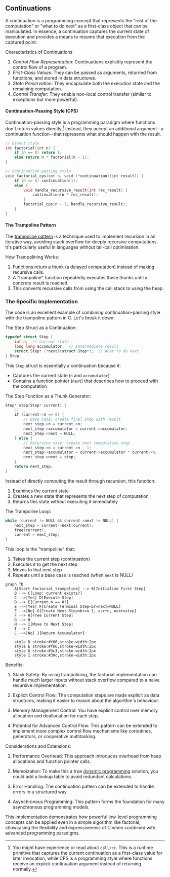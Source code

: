 
## Continuations

A continuation is a programming concept that represents the "rest of the computation" or "what to do next"
as a first-class object that can be manipulated. In essence, a continuation captures the current state of
execution and provides a means to resume that execution from the captured point.

Characteristics of Continuations

1. *Control Flow Representation*: Continuations explicitly represent the control flow of a program.
2. *First-Class Values*: They can be passed as arguments, returned from functions, and stored in data structures.
3. *State Preservation*: They encapsulate both the execution state and the remaining computation.
4. *Control Transfer*: They enable non-local control transfer (similar to exceptions but more powerful).

#### Continuation-Passing Style (CPS)

Continuation-passing style is a programming paradigm where functions don't return values directly.[^cc] Instead,
they accept an additional argument--a continuation function--that represents what should happen with the result.

[^cc]: You might have experience or read about `call/cc`. This is a runtime primitive that captures the current
continuation as a first-class value for later invocation, while CPS is a programming style where functions receive
an explicit continuation argument instead of returning normally.

```c
// Direct style
int factorial(int n) {
    if (n == 0) return 1;
    else return n * factorial(n - 1);
}

// Continuation-passing style
void factorial_cps(int n, void (*continuation)(int result)) {
    if (n == 0) continuation(1);
    else {
        void handle_recursive_result(int rec_result) {
            continuation(n * rec_result);
        }
        factorial_cps(n - 1, handle_recursive_result);
    }
}
```

#### The Trampoline Pattern

The [trampoline pattern](./../trampoline/) is a technique used to implement recursion in an iterative way,
avoiding stack overflow for deeply recursive computations. It's particularly useful in languages without
tail-call optimisation.

How Trampolining Works:
1. Functions return a thunk (a delayed computation) instead of making recursive calls.
2. A "trampoline" function repeatedly executes these thunks until a concrete result is reached.
3. This converts recursive calls from using the call stack to using the heap.


### The Specific Implementation

The code is an excellent example of combining continuation-passing style with the trampoline pattern in C.
Let's break it down:

The Step Struct as a Continuation:

```c
typedef struct Step {
    int n;  // Current state
    long long accumulator;  // Intermediate result
    struct Step* (*next)(struct Step*);  // What to do next
} Step;
```

This `Step` struct is essentially a continuation because it:
- Captures the current state (`n` and `accumulator`)
- Contains a function pointer (`next`) that describes how to proceed with the computation


The Step Function as a Thunk Generator:

```c
Step* step(Step* current) {
    // ..
    if (current->n == 0) {
        // Base case: create final step with result
        next_step->n = current->n;
        next_step->accumulator = current->accumulator;
        next_step->next = NULL;
    } else {
        // Recursive case: create next computation step
        next_step->n = current->n - 1;
        next_step->accumulator = current->accumulator * current->n;
        next_step->next = step;
    }
    return next_step;
}
```

Instead of directly computing the result through recursion, this function:
1. Examines the current state
2. Creates a new state that represents the next step of computation
3. Returns this state without executing it immediately

The Trampoline Loop:

```c
while (current != NULL && current->next != NULL) {
    next_step = current->next(current);
    free(current);
    current = next_step;
}
```

This loop is the "trampoline" that:
1. Takes the current step (continuation)
2. Executes it to get the next step
3. Moves to that next step
4. Repeats until a base case is reached (when `next` is NULL)

```mermaid
graph TD
    A[Start factorial_trampoline] --> B[Initialize First Step]
    B --> C[Loop: current exists?]
    C -->|Yes| D[Execute Step]
    D --> E[Current.n == 0?]
    E -->|Yes| F[Create Terminal Step<br>next=NULL]
    E -->|No| G[Create Next Step<br>n-1, acc*n, next=step]
    F --> H[Free Current Step]
    G --> H
    H --> I[Move to Next Step]
    I --> C
    C -->|No| J[Return Accumulator]
    
    style D stroke:#f66,stroke-width:2px
    style E stroke:#f66,stroke-width:2px
    style G stroke:#3c3,stroke-width:2px
    style I stroke:#39c,stroke-width:2px
```


Benefits:

1. Stack Safety: By using trampolining, the factorial implementation can handle much larger
   inputs without stack overflow compared to a naive recursive implementation.

2. Explicit Control Flow: The computation steps are made explicit as data structures, making
   it easier to reason about the algorithm's behaviour.

3. Memory Management Control: You have explicit control over memory allocation and deallocation
   for each step.

4. Potential for Advanced Control Flow: This pattern can be extended to implement more complex
   control flow mechanisms like coroutines, generators, or cooperative multitasking.


Considerations and Extensions:

1. Performance Overhead: This approach introduces overhead from heap allocations and function pointer calls.

2. Memoization: To make this a true [dynamic programming](./../../../ch03/dyn/) solution, you could add a
   lookup table to avoid redundant calculations.

3. Error Handling: The continuation pattern can be extended to handle errors in a structured way.

4. Asynchronous Programming: This pattern forms the foundation for many asynchronous programming models.

This implementation demonstrates how powerful low-level programming concepts can be applied even in a
simple algorithm like factorial, showcasing the flexibility and expressiveness of C when combined with
advanced programming paradigms.
